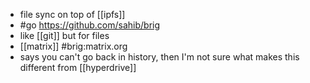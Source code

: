 - file sync on top of [[ipfs]]
- #go https://github.com/sahib/brig
- like [[git]] but for files
- [[matrix]] #brig:matrix.org
- says you can't go back in history, then I'm not sure what makes this different from [[hyperdrive]]